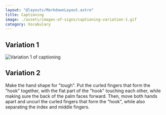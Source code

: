 ```yaml
---
layout: "@layouts/MarkdownLayout.astro"
title: Captioning
image: ./assets/images-of-signs/captioning-variation-1.gif
category: Vocabulary
---
```


## Variation 1

![Variation 1 of captioning](@signs/captioning-variation-1.gif)

## Variation 2

Make the hand shape for "tough".
Put the curled fingers that form the "hook" together,
with the flat part of the "hook" touching each other,
while making sure the back of the palm faces forward.
Then, move both hands apart
and uncurl the curled fingers that form the "hook",
while also separating the index and middle fingers.
